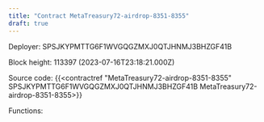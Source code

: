 ```yaml
---
title: "Contract MetaTreasury72-airdrop-8351-8355"
draft: true
---
```

Deployer: SPSJKYPMTTG6F1WVGQGZMXJ0QTJHNMJ3BHZGF41B


 



Block height: 113397 (2023-07-16T23:18:21.000Z)

Source code: {{<contractref "MetaTreasury72-airdrop-8351-8355" SPSJKYPMTTG6F1WVGQGZMXJ0QTJHNMJ3BHZGF41B MetaTreasury72-airdrop-8351-8355>}}

Functions:


